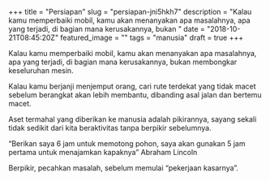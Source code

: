 +++
title = "Persiapan"
slug = "persiapan-jni5hkh7"
description = "Kalau kamu memperbaiki mobil, kamu akan menanyakan apa masalahnya, apa yang terjadi, di bagian mana kerusakannya, bukan "
date = "2018-10-21T08:45:20Z"
featured_image = ""
tags = "manusia"
draft = true
+++ 
 
Kalau kamu memperbaiki mobil, kamu akan menanyakan apa masalahnya, apa yang terjadi, di bagian mana kerusakannya, bukan membongkar keseluruhan mesin.

Kalau kamu berjanji menjemput orang, cari rute terdekat yang tidak macet sebelum berangkat akan lebih membantu, dibanding asal jalan dan bertemu macet.

Aset termahal yang diberikan ke manusia adalah pikirannya, sayang sekali tidak sedikit dari kita beraktivitas tanpa berpikir sebelumnya.

“Berikan saya 6 jam untuk memotong pohon, saya akan gunakan 5 jam pertama untuk menajamkan kapaknya” Abraham Lincoln

Berpikir, pecahkan masalah, sebelum memulai “pekerjaan kasarnya”.